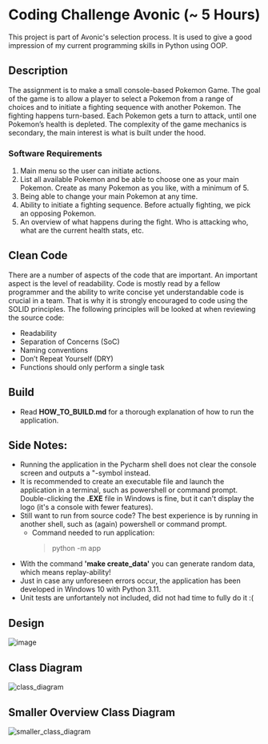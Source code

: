 # Coding Challenge Avonic (~ 5 Hours)

This project is part of Avonic's selection process. It is used to give a good impression of my current programming skills in Python using OOP.

## Description

The assignment is to make a small console-based Pokemon Game. The goal of the game is to allow a player to select a Pokemon from a range of choices and to initiate a fighting sequence with another Pokemon. The fighting happens turn-based. Each Pokemon gets a turn to attack, until one Pokemon’s health is depleted. The complexity of the game mechanics is secondary, the main interest is what is built under the hood.

### Software Requirements
1. Main menu so the user can initiate actions.
2. List all available Pokemon and be able to choose one as your main Pokemon. Create as
many Pokemon as you like, with a minimum of 5.
3. Being able to change your main Pokemon at any time.
4. Ability to initiate a fighting sequence. Before actually fighting, we pick an opposing
Pokemon.
5. An overview of what happens during the fight. Who is attacking who, what are the current
health stats, etc.

## Clean Code

There are a number of aspects of the code that are important. An important aspect is the level of readability. Code is mostly read by a fellow programmer and the ability to write concise yet understandable code is crucial in a team. That is why it is strongly encouraged to code using the SOLID principles. The following principles will be looked at when reviewing the source code:

- Readability
- Separation of Concerns (SoC)
- Naming conventions
- Don’t Repeat Yourself (DRY)
- Functions should only perform a single task

## Build

- Read **HOW_TO_BUILD.md** for a thorough explanation of how to run the application.

## Side Notes:

- Running the application in the Pycharm shell does not clear the console screen and outputs a "-symbol instead.
- It is recommended to create an executable file and launch the application in a terminal, such as powershell or command prompt. Double-clicking the **.EXE** file in Windows is fine, but it can't display the logo (it's a console with fewer features).
- Still want to run from source code? The best experience is by running in another shell, such as (again) powershell or command prompt.
    - Command needed to run application: 
      > python -m app
- With the command **'make create_data'** you can generate random data, which means replay-ability!
- Just in case any unforeseen errors occur, the application has been developed in Windows 10 with Python 3.11.
- Unit tests are unfortantely not included, did not had time to fully do it :(

## Design

![image](https://user-images.githubusercontent.com/49392728/218590988-12371936-3e16-40b8-85c6-61fed2ec686f.png)

## Class Diagram

![class_diagram](https://user-images.githubusercontent.com/49392728/218596214-919c13f6-f876-480e-8b8f-f523abc67c27.png)

## Smaller Overview Class Diagram

![smaller_class_diagram](https://user-images.githubusercontent.com/49392728/218596797-038f2d13-a847-4043-aaeb-7766a5306010.png)
